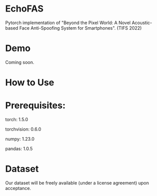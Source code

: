 # EchoFAS
Pytorch implementation of "Beyond the Pixel World: A Novel Acoustic-based Face Anti-Spoofing System for Smartphones". (TIFS 2022)

# Demo
Coming soon.

# How to Use

# Prerequisites:
torch: 1.5.0

torchvision: 0.6.0

numpy: 1.23.0

pandas: 1.0.5

# Dataset
Our dataset will be freely available (under a license agreement) upon acceptance.
